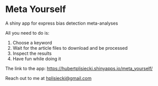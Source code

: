 # Meta Yourself

A shiny app for express bias detection meta-analyses

All you need to do is:

1. Choose a keyword
2. Wait for the article files to download and be processed
3. Inspect the results
4. Have fun while doing it

The link to the app: https://hubertplisiecki.shinyapps.io/meta_yourself/

Reach out to me at hplisiecki@gmail.com
